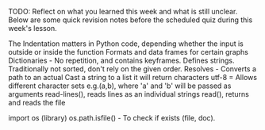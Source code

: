 TODO: Reflect on what you learned this week and what is still unclear.
Below are some quick revision notes before the scheduled quiz during this week's lesson.

The Indentation matters in Python code, depending whether the input is outside or inside the function
Formats and data frames for certain graphs
Dictionaries - No repetition, and contains keyframes. Defines strings. Traditionally not sorted, don't rely on the given order.
Resolves - Converts a path to an actual 
Cast a string to a list it will return characters
utf-8 = Allows different character sets
e.g.(a,b), where 'a' and 'b' will be passed as arguments
read-lines(), reads lines as an individual strings
read(), returns and reads the file 

import os (library)
os.path.isfile() - To check if exists (file, doc).
